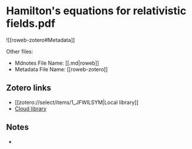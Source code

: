 # Hamilton's equations for relativistic fields.pdf

![[roweb-zotero#Metadata]]

Other files:
* Mdnotes File Name: [[.md|roweb]]
* Metadata File Name: [[roweb-zotero]]

##  Zotero links
* [[zotero://select/items/1_JFWILSYM|Local library]]
* [Cloud library](http://zotero.org/users/7873466/items/JFWILSYM)

## Notes
- 